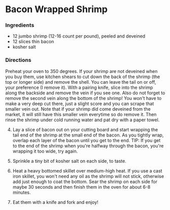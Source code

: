 # Bacon Wrapped Shrimp 

### Ingredients 
* 12 jumbo shrimp (12-16 count per pound), peeled and deveined
* 12 slices thin bacon
* kosher salt

### Directions 
Preheat your oven to 350 degrees.
If your shrimp are not deveined when you buy them, use kitchen shears to cut down the back of the shrimp (the top or longer side) and remove the shell. You can leave the tail on or off, your preference (I remove it). With a pairing knife, slice into the shrimp along the backside and remove the vein if you see one.
Also do not forget to remove the second vein along the bottom of the shrimp! You won't have to make a very deep cut there, just a slight score and you can scrape that smaller vein out. Note that if your shrimp did come deveined from the market, it will still have this smaller vein everytime so do remove it. Then rinse the shrimp under cold running water and pat dry with a paper towel.


4) Lay a slice of bacon out on your cutting board and start wrapping the tail end of the shrimp at the small end of the bacon. As you tightly wrap, overlap each layer of the bacon until you get to the end. 
TIP: If you get to the end of the shrimp when you're halfway through the bacon, you're wrapping it too wide, try again.

5) Sprinkle a tiny bit of kosher salt on each side, to taste.

6)  Heat a heavy bottomed skillet over medium-high heat. If you use a cast iron skillet, you won't need any oil as the shrimp will not stick, otherwise add just enough to coat the bottom. Sear the shrimp on each side for maybe 30 seconds and then finish them in the oven for about 6-8 minutes.

7) Eat them with a knife and fork and enjoy!

